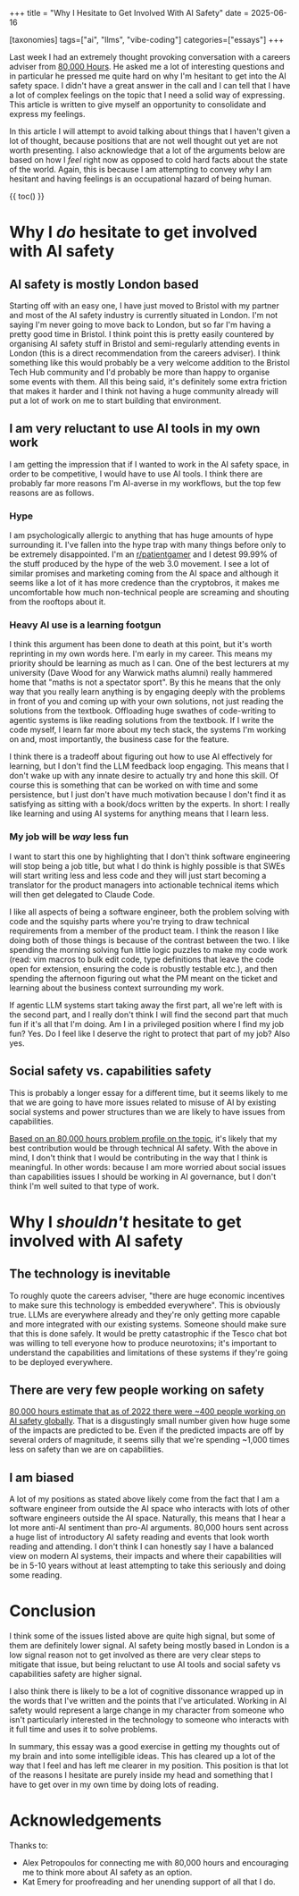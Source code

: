 +++
title = "Why I Hesitate to Get Involved With AI Safety"
date = 2025-06-16

[taxonomies]
tags=["ai", "llms", "vibe-coding"]
categories=["essays"] 
+++

Last week I had an extremely thought provoking conversation with a careers adviser from
[80,000 Hours](https://80000hours.org/). He asked me a lot of interesting questions and
in particular he pressed me quite hard on why I'm hesitant to get into the AI safety
space. I didn't have a great answer in the call and I can tell that I have a lot of
complex feelings on the topic that I need a solid way of expressing. This article is
written to give myself an opportunity to consolidate and express my feelings. 

In this article I will attempt to avoid talking about things that I haven't given a lot
of thought, because positions that are not well thought out yet are not worth
presenting. I also acknowledge that a lot of the arguments below are based on how I
*feel* right now as opposed to cold hard facts about the state of the world. Again, this
is because I am attempting to convey *why* I am hesitant and having feelings is an
occupational hazard of being human.

{{ toc() }}

# Why I *do* hesitate to get involved with AI safety

## AI safety is mostly London based

Starting off with an easy one, I have just moved to Bristol with my partner and most of
the AI safety industry is currently situated in London. I'm not saying I'm never going
to move back to London, but so far I'm having a pretty good time in Bristol. I think
point this is pretty easily countered by organising AI safety stuff in Bristol and
semi-regularly attending events in London (this is a direct recommendation from the
careers adviser). I think something like this would probably be a very welcome addition
to the Bristol Tech Hub community and I'd probably be more than happy to organise some
events with them. All this being said, it's definitely some extra friction that makes it
harder and I think not having a huge community already will put a lot of work on me to
start building that environment.

## I am very reluctant to use AI tools in my own work

I am getting the impression that if I wanted to work in the AI safety space, in order to
be competitive, I would have to use AI tools. I think there are probably far more
reasons I'm AI-averse in my workflows, but the top few reasons are as follows.

### Hype

I am psychologically allergic to anything that has huge amounts of hype surrounding it.
I've fallen into the hype trap with many things before only to be extremely
disappointed. I'm an [r/patientgamer](https://www.reddit.com/r/patientgamers/about/) and
I detest 99.99% of the stuff produced by the hype of the web 3.0 movement. I see a lot
of similar promises and marketing coming from the AI space and although it seems like a
lot of it has more credence than the cryptobros, it makes me uncomfortable how much
non-technical people are screaming and shouting from the rooftops about it.

### Heavy AI use is a learning footgun

I think this argument has been done to death at this point, but it's worth reprinting in
my own words here. I'm early in my career. This means my priority should be learning as
much as I can. One of the best lecturers at my university (Dave Wood for any Warwick
maths alumni) really hammered home that "maths is not a spectator sport". By this he
means that the only way that you really learn anything is by engaging deeply with the
problems in front of you and coming up with your own solutions, not just reading the
solutions from the textbook. Offloading huge swathes of code-writing to agentic systems
is like reading solutions from the textbook. If I write the code myself, I learn far
more about my tech stack, the systems I'm working on and, most importantly, the business
case for the feature.

I think there is a tradeoff about figuring out how to use AI effectively for learning,
but I don't find the LLM feedback loop engaging. This means that I don't wake up with
any innate desire to actually try and hone this skill. Of course this is something that
can be worked on with time and some persistence, but I just don't have much motivation
because I don't find it as satisfying as sitting with a book/docs written by the
experts. In short: I really like learning and using AI systems for anything means that I
learn less.

### My job will be *way* less fun

I want to start this one by highlighting that I don't think software engineering will
stop being a job title, but what I do think is highly possible is that SWEs will start
writing less and less code and they will just start becoming a translator for the
product managers into actionable technical items which will then get delegated to Claude
Code.

I like all aspects of being a software engineer, both the problem solving with code and
the squishy parts where you're trying to draw technical requirements from a member of
the product team. I think the reason I like doing both of those things is because of
the contrast between the two. I like spending the morning solving fun little logic
puzzles to make my code work (read: vim macros to bulk edit code, type definitions that
leave the code open for extension, ensuring the code is robustly testable etc.), and
then spending the afternoon figuring out what the PM meant on the ticket and learning
about the business context surrounding my work.

If agentic LLM systems start taking away the first part, all we're left with is the
second part, and I really don't think I will find the second part that much fun if it's
all that I'm doing. Am I in a privileged position where I find my job fun? Yes. Do I
feel like I deserve the right to protect that part of my job? Also yes.

## Social safety vs. capabilities safety 

This is probably a longer essay for a different time, but it seems
likely to me that we are going to have more issues related to misuse of AI by existing
social systems and power structures than we are likely to have issues from capabilities.

[Based on an 80,000 hours problem profile on the
topic](https://80000hours.org/problem-profiles/artificial-intelligence/#what-can-you-do-concretely-to-help),
it's likely that my best contribution would be through technical AI safety. With the
above in mind, I don't think that I would be contributing in the way that I think is
meaningful. In other words: because I am more worried about social issues than
capabilities issues I should be working in AI governance, but I don't think I'm well
suited to that type of work.

# Why I *shouldn't* hesitate to get involved with AI safety

## The technology is inevitable

To roughly quote the careers adviser, "there are huge economic incentives to make sure
this technology is embedded everywhere". This is obviously true. LLMs are everywhere
already and they're only getting more capable and more integrated with our existing
systems. Someone should make sure that this is done safely. It would be pretty
catastrophic if the Tesco chat bot was willing to tell everyone how to produce
neurotoxins; it's important to understand the capabilities and limitations of these
systems if they're going to be deployed everywhere.

## There are very few people working on safety

[80,000 hours estimate that as of 2022 there were ~400 people working on AI
safety globally](https://archive.is/3Xumj). That is a disgustingly small number
given how huge some of the impacts are predicted to be. Even if the predicted impacts
are off by several orders of magnitude, it seems silly that we're spending ~1,000 times
less on safety than we are on capabilities.

## I am biased

A lot of my positions as stated above likely come from the fact that I am a software
engineer from outside the AI space who interacts with lots of other software engineers
outside the AI space. Naturally, this means that I hear a lot more anti-AI sentiment
than pro-AI arguments. 80,000 hours sent across a huge list of introductory AI safety
reading and events that look worth reading and attending. I don't think I can honestly
say I have a balanced view on modern AI systems, their impacts and where their
capabilities will be in 5-10 years without at least attempting to take this seriously
and doing some reading.

# Conclusion

I think some of the issues listed above are quite high signal, but some of
them are definitely lower signal. AI safety being mostly based in London is a low signal
reason not to get involved as there are very clear steps to mitigate that issue, but
being reluctant to use AI tools and social safety vs capabilities safety are higher
signal.

I also think there is likely to be a lot of cognitive dissonance wrapped up in the words
that I've written and the points that I've articulated. Working in AI safety would
represent a large change in my character from someone who isn't particularly interested
in the technology to someone who interacts with it full time and uses it to solve
problems.

In summary, this essay was a good exercise in getting my thoughts out of my brain and
into some intelligible ideas. This has cleared up a lot of the way that I feel and has
left me clearer in my position. This position is that lot of the reasons I hesitate are
purely inside my head and something that I have to get over in my own time by doing
lots of reading.

# Acknowledgements

Thanks to:
- Alex Petropoulos for connecting me with 80,000 hours and encouraging me to think
more about AI safety as an option.
- Kat Emery for proofreading and her unending support of all that I do.
